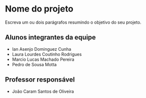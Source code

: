 # Nome do projeto
Escreva um ou dois parágrafos resumindo o objetivo do seu projeto.

## Alunos integrantes da equipe

* Ian Asenjo Dominguez Cunha
* Laura Lourdes Coutinho Rodrigues
* Marcio Lucas Machado Pereira
* Pedro de Sousa Motta

## Professor responsável

* João Caram Santos de Oliveira

